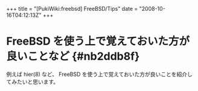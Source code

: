 +++
title = "[PukiWiki:freebsd] FreeBSD/Tips"
date = "2008-10-16T04:12:13Z"
+++


# FreeBSD を使う上で覚えておいた方が良いことなど  {#nb2ddb8f}
例えば hier(8) など、 FreeBSD を使う上で覚えておいた方が良いことを紹介してみたいと思います。
